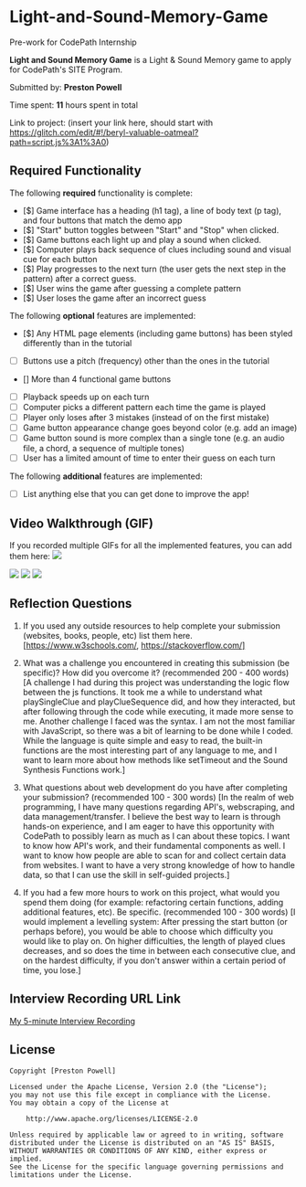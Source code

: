 # Light-and-Sound-Memory-Game
Pre-work for CodePath Internship

**Light and Sound Memory Game** is a Light & Sound Memory game to apply for CodePath's SITE Program. 

Submitted by: **Preston Powell**

Time spent: **11** hours spent in total

Link to project: (insert your link here, should start with https://glitch.com/edit/#!/beryl-valuable-oatmeal?path=script.js%3A1%3A0)

## Required Functionality

The following **required** functionality is complete:

* [$] Game interface has a heading (h1 tag), a line of body text (p tag), and four buttons that match the demo app
* [$] "Start" button toggles between "Start" and "Stop" when clicked. 
* [$] Game buttons each light up and play a sound when clicked. 
* [$] Computer plays back sequence of clues including sound and visual cue for each button
* [$] Play progresses to the next turn (the user gets the next step in the pattern) after a correct guess. 
* [$] User wins the game after guessing a complete pattern
* [$] User loses the game after an incorrect guess

The following **optional** features are implemented:

* [$] Any HTML page elements (including game buttons) has been styled differently than in the tutorial
* [ ] Buttons use a pitch (frequency) other than the ones in the tutorial
* [] More than 4 functional game buttons
* [ ] Playback speeds up on each turn
* [ ] Computer picks a different pattern each time the game is played
* [ ] Player only loses after 3 mistakes (instead of on the first mistake)
* [ ] Game button appearance change goes beyond color (e.g. add an image)
* [ ] Game button sound is more complex than a single tone (e.g. an audio file, a chord, a sequence of multiple tones)
* [ ] User has a limited amount of time to enter their guess on each turn

The following **additional** features are implemented:

- [ ] List anything else that you can get done to improve the app!

## Video Walkthrough (GIF)

If you recorded multiple GIFs for all the implemented features, you can add them here:
![](https://i.imgur.com/qTMrraM.gif)

![](gif2-link-here)
![](gif3-link-here)
![](gif4-link-here)

## Reflection Questions
1. If you used any outside resources to help complete your submission (websites, books, people, etc) list them here. 
[https://www.w3schools.com/, https://stackoverflow.com/]

2. What was a challenge you encountered in creating this submission (be specific)? How did you overcome it? (recommended 200 - 400 words) 
[A challenge I had during this project was understanding the logic flow between the js functions. It took me a while to understand what playSingleClue and playClueSequence did, and how they interacted, but after following through the code while executing, it made more sense to me. Another challenge I faced was the syntax. I am not the most familiar with JavaScript, so there was a bit of learning to be done while I coded. While the language is quite simple and easy to read, the built-in functions are the most interesting part of any language to me, and I want to learn more about how methods like setTimeout and the Sound Synthesis Functions work.]

3. What questions about web development do you have after completing your submission? (recommended 100 - 300 words) 
[In the realm of web programming, I have many questions regarding API's, webscraping, and data management/transfer. I believe the best way to learn is through hands-on experience, and I am eager to have this opportunity with CodePath to possibly learn as much as I can about these topics. I want to know how API's work, and their fundamental components as well. I want to know how people are able to scan for and collect certain data from websites. I want to have a very strong knowledge of how to handle data, so that I can use the skill in self-guided projects.]

4. If you had a few more hours to work on this project, what would you spend them doing (for example: refactoring certain functions, adding additional features, etc). Be specific. (recommended 100 - 300 words) 
[I would implement a levelling system: After pressing the start button (or perhaps before), you would be able to choose which difficulty you would like to play on. On higher difficulties, the length of played clues decreases, and so does the time in between each consecutive clue, and on the hardest difficulty, if you don't answer within a certain period of time, you lose.]



## Interview Recording URL Link

[My 5-minute Interview Recording](https://www.loom.com/share/a5b6067f62514093b255f88553140f87)


## License

    Copyright [Preston Powell]

    Licensed under the Apache License, Version 2.0 (the "License");
    you may not use this file except in compliance with the License.
    You may obtain a copy of the License at

        http://www.apache.org/licenses/LICENSE-2.0

    Unless required by applicable law or agreed to in writing, software
    distributed under the License is distributed on an "AS IS" BASIS,
    WITHOUT WARRANTIES OR CONDITIONS OF ANY KIND, either express or implied.
    See the License for the specific language governing permissions and
    limitations under the License.
